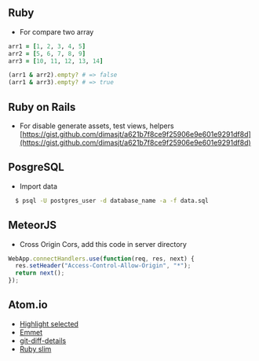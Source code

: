 ## Ruby

* For compare two array

```ruby
arr1 = [1, 2, 3, 4, 5]
arr2 = [5, 6, 7, 8, 9]
arr3 = [10, 11, 12, 13, 14]

(arr1 & arr2).empty? # => false
(arr1 & arr3).empty? # => true
```

## Ruby on Rails
* For disable generate assets, test views, helpers
[https://gist.github.com/dimasjt/a621b7f8ce9f25906e9e601e9291df8d](https://gist.github.com/dimasjt/a621b7f8ce9f25906e9e601e9291df8d)


## PosgreSQL

* Import data
```bash
  $ psql -U postgres_user -d database_name -a -f data.sql
```

## MeteorJS

* Cross Origin Cors, add this code in server directory
```javascript
WebApp.connectHandlers.use(function(req, res, next) {
  res.setHeader("Access-Control-Allow-Origin", "*");
  return next();
});

```

## Atom.io

- [Highlight selected](https://atom.io/packages/highlight-selected)
- [Emmet](https://atom.io/packages/emmet)
- [git-diff-details](https://atom.io/packages/git-diff-details)
- [Ruby slim](https://atom.io/packages/ruby-slim)
